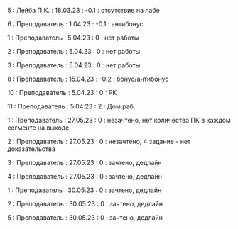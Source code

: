 5 : Лейба П.К. : 18.03.23 : -0.1 : отсутствие на лабе

6 : Преподаватель : 1.04.23 : -0.1 : антибонус

1 : Преподаватель : 5.04.23 : 0 : нет работы

2 : Преподаватель : 5.04.23 : 0 : нет работы

3 : Преподаватель : 5.04.23 : 0 : нет работы

8 : Преподаватель : 15.04.23 : -0.2 : бонус/антибонус

10 : Преподаватель : 5.04.23 : 0 : РК

11 : Преподаватель : 5.04.23 : 2 : Дом.раб.

1 : Преподаватель : 27.05.23 : 0 : незачтено, нет количества ПК в каждом сегменте на выходе

2 : Преподаватель : 27.05.23 : 0 : незачтено, 4 задание - нет доказательства

3 : Преподаватель : 27.05.23 : 0 : зачтено, дедлайн

4 : Преподаватель : 27.05.23 : 0 : зачтено, дедлайн

1 : Преподаватель : 30.05.23 : 0 : зачтено, дедлайн

2 : Преподаватель : 30.05.23 : 0 : зачтено, дедлайн

5 : Преподаватель : 30.05.23 : 0 : зачтено, дедлайн
